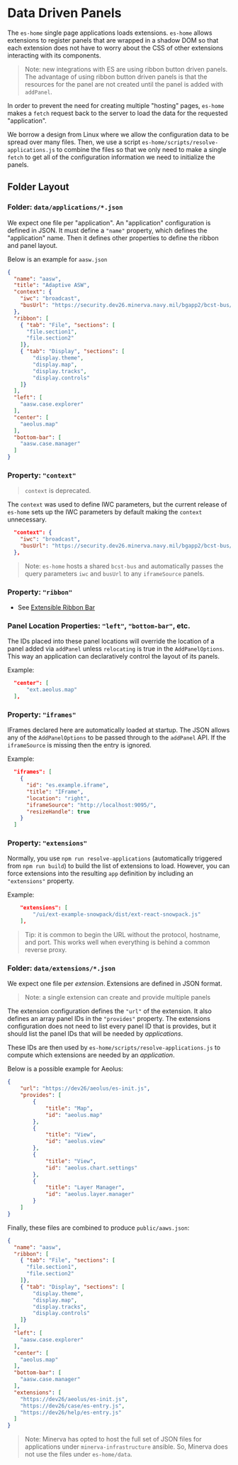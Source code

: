 # Data Driven Panels

The `es-home` single page applications loads extensions.
`es-home` allows extensions to register panels that
are wrapped in a shadow DOM so that each extension does not
have to worry about the CSS of other extensions interacting
with its components.

> Note: new integrations with ES are using ribbon button driven panels.
> The advantage of using ribbon button driven panels is that
> the resources for the panel are not created until the panel
> is added with `addPanel`.

In order to prevent the need for creating multiple "hosting" pages,
`es-home` makes a `fetch` request back to the server
to load the data for the requested "application".

We borrow a design from Linux where we allow the configuration data
to be spread over many files. Then, we use a script `es-home/scripts/resolve-applications.js`
to combine the files so that we only need to make a single `fetch` to get
all of the configuration information we need to initialize the panels.

## Folder Layout

### Folder: `data/applications/*.json`

We expect one file per "application". 
An "application" configuration is defined in JSON.
It must define a `"name"` property, which defines the "application" name.
Then it defines other properties to define the ribbon and panel layout.

Below is an example for `aasw.json`

```json
{
  "name": "aasw",
  "title": "Adaptive ASW",
  "context": {
    "iwc": "broadcast",
    "busUrl": "https://security.dev26.minerva.navy.mil/bgapp2/bcst-bus/index.html"
  },
  "ribbon": [
    { "tab": "File", "sections": [
      "file.section1",
      "file.section2"
    ]},
    { "tab": "Display", "sections": [
        "display.theme",
        "display.map",
        "display.tracks",
        "display.controls"
    ]}
  ],
  "left": [ 
    "aasw.case.explorer" 
  ],
  "center": [
    "aeolus.map"
  ],
  "bottom-bar": [
    "aasw.case.manager"
  ]
}
```

### Property: `"context"`

> `context` is deprecated.

The `context` was used to define IWC parameters,
but the current release of `es-home` sets up the IWC parameters
by default making the `context` unnecessary.

```json
  "context": {
    "iwc": "broadcast",
    "busUrl": "https://security.dev26.minerva.navy.mil/bgapp2/bcst-bus/index.html"
  },
```

> Note: `es-home` hosts a shared `bcst-bus` and automatically passes the query parameters
> `iwc` and `busUrl` to any `iframeSource` panels.

### Property: `"ribbon"`

* See [Extensible Ribbon Bar](./Extensible-Ribbon.md)

### Panel Location Properties: `"left"`, `"bottom-bar"`, etc.

The IDs placed into these panel locations will override the location of a panel 
added via `addPanel` unless `relocating` is true in the `AddPanelOptions`.
This way an application can declaratively control the layout of its panels.

Example: 

```json
  "center": [
      "ext.aeolus.map"
  ],
```

### Property: `"iframes"`

IFrames declared here are automatically loaded at startup.
The JSON allows any of the `AddPanelOptions` to be passed through to the `addPanel` API.
If the `iframeSource` is missing then the entry is ignored.

Example:

```json
  "iframes": [
    {
      "id": "es.example.iframe",
      "title": "IFrame",
      "location": "right",
      "iframeSource": "http://localhost:9095/",
      "resizeHandle": true
    }
  ]
```

### Property: `"extensions"`

Normally, you use `npm run resolve-applications` (automatically triggered from `npm run build`)
to build the list of extensions to load.
However, you can force extensions into the resulting `app` definition by including
an `"extensions"` property.

Example:

```json
    "extensions": [
        "/ui/ext-example-snowpack/dist/ext-react-snowpack.js"
    ],
```

> Tip: it is common to begin the URL without the protocol, hostname, and port.
> This works well when everything is behind a common reverse proxy.

### Folder: `data/extensions/*.json`

We expect one file per *extension*.
Extensions are defined in JSON format.

> Note: a single extension can create and provide multiple panels

The extension configuration defines the `"url"` of the extension.
It also defines an array panel IDs in the `"provides"` property.
The extensions configuration does not need to list every panel ID that is provides,
but it should list the panel IDs that will be needed by *applications*.

These IDs are then used by `es-home/scripts/resolve-applications.js` to compute
which extensions are needed by an *application*.

Below is a possible example for Aeolus:

```json
{
    "url": "https://dev26/aeolus/es-init.js",
    "provides": [
        {
            "title": "Map",
            "id": "aeolus.map"
        },
        {
            "title": "View",
            "id": "aeolus.view"
        },
        {
            "title": "View",
            "id": "aeolus.chart.settings"
        },
        {
            "title": "Layer Manager",
            "id": "aeolus.layer.manager"
        }
    ]
}
```

Finally, these files are combined to produce `public/aaws.json`:

```json
{
  "name": "aasw",
  "ribbon": [
    { "tab": "File", "sections": [
      "file.section1",
      "file.section2"
    ]},
    { "tab": "Display", "sections": [
        "display.theme",
        "display.map",
        "display.tracks",
        "display.controls"
    ]}
  ],
  "left": [
    "aasw.case.explorer"
  ],
  "center": [
    "aeolus.map"
  ],
  "bottom-bar": [
    "aasw.case.manager"
  ],
  "extensions": [
    "https://dev26/aeolus/es-init.js",
    "https://dev26/case/es-entry.js",
    "https://dev26/help/es-entry.js"
  ]
}
```

> Note: Minerva has opted to host the full set of JSON files for applications 
> under `minerva-infrastructure` ansible.
> So, Minerva does not use the files under `es-home/data`.
